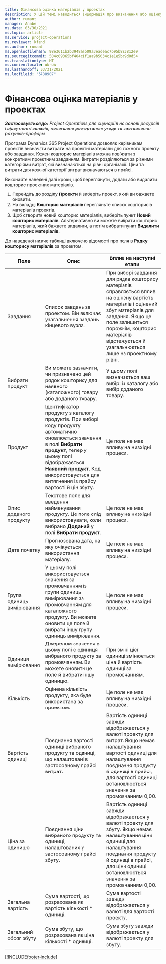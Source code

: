 ```yaml
---
title: Фінансова оцінка матеріалів у проектах
description: У цій темі наводиться інформація про визначення або оцінку проектних матеріалів.
author: rumant
manager: Annbe
ms.date: 03/30/2021
ms.topic: article
ms.service: project-operations
ms.reviewer: kfend
ms.author: rumant
ms.openlocfilehash: 98e3611b2b3948aab09a3eadeac7b95b893812e9
ms.sourcegitcommit: 504c09365bf404c1f1aa9b5034c1e1e5bc9d0d54
ms.translationtype: HT
ms.contentlocale: uk-UA
ms.lasthandoff: 03/31/2021
ms.locfileid: "5788907"
---
```

# <a name="financial-estimates-for-materials-on-projects"></a>Фінансова оцінка матеріалів у проектах

_**Застосовується до:** Project Operations для сценаріїв на основі ресурсів і відсутності запасів, полегшене розгортання: угоди та виставлення рахунків-проформ_

Програма Dynamics 365 Project Operations дозволяє керівникам проектів визначати витрати на проектні матеріали для кожного проекту або завдання. Кожен кошторис матеріалів можна пов’язати з конкретним проектним завданням. Витрати розділяються за різними категоріями витрат, які визначаються на рівні організації. Ціни та витрати для кожної категорії витрат визначаються в прайсі. 

Виконайте наведені далі кроки, щоб переглянути, додати або видалити кошторис проектних матеріалів.

1. Перейдіть до розділу **Проекти** й виберіть проект, який ви бажаєте оновити.
2. На вкладці **Кошторис матеріалів** перегляньте список кошторисів матеріалів проектів.
3. Щоб створити новий кошторис матеріалів, виберіть пункт **Новий кошторис матеріалів**. Альтернативно ви можете вибрати кошторис матеріалів, який бажаєте видалити, а потім вибрати пункт **Видалити кошторис матеріалів**.

До наведеної нижче таблиці включено відомості про поля в **Рядку кошторису матеріалів** за проектом. 

| **Поле** | **Опис** | **Вплив на наступні етапи** |
| --- | --- | --- |
| Завдання | Список завдань за проектом. Він включає узагальнення завдань кінцевого вузла. | При виборі завдання для рядка кошторису матеріалів справляється вплив на оцінену вартість матеріалів і оцінений збут матеріалів для завдання. Якщо це поле залишиться порожнім, кошторис матеріалів відстежується й узагальнюється лише на проектному рівні. |
| Вибрати продукт |  Ви можете зазначити, чи призначено цей рядок кошторису для наявного (каталожного) товару або доданого товару. | У цьому полі визначається ваш вибір: із каталогу або вибір доданого товару. |
| Продукт | Ідентифікатор продукту з каталогу продуктів. При виборі коду продукту автоматично оновлюється значення в полі **Вибрати продукт**, тепер у цьому полі відображається **Наявний продукт**. Код використовується для витягнення із прайсу вартості й цін збуту. | Це поле не має впливу на низхідні процеси. |
| Опис доданого продукту | Текстове поле для введення найменування продукту. Це поле слід використовувати, коли вибрано **Доданий** у полі **Вибрати продукт**.| Це поле не має впливу на низхідні процеси. |
| Дата початку | Прогнозована дата, на яку очікується використання матеріалу. | Це поле не має впливу на низхідні процеси. |
| Група одиниць вимірювання | У цьому полі використовується значення за промовчанням із групи одиниць вимірювання за промовчанням для каталожного продукту. Ви можете оновити це поле й вибрати іншу групу одиниць вимірювання. | Це поле не має впливу на низхідні процеси. |
| Одиниця вимірювання | Джерелом значення в цьому полі є одиниця вибраного продукту за промовчанням. Ви можете оновити це поле й вибрати іншу одиницю. | При зміні цієї одиниці змінюється ціна й вартість одиниці за промовчанням. |
| Кількість | Оцінена кількість продукту, яка буде використана за проектом. | Це поле не має впливу на низхідні процеси. |
| Вартість одиниці | Поєднання вартості одиниці вибраного продукту та одиниці, що налаштовані в застосовному прайсі витрат. | Вартість одиниці завжди відображається у валюті проекту для витрат. Якщо немає налаштування вартості одиниці для налаштування поєднання продукту й одиниці в прайсі, для вартості одиниці встановлюється значення за промовчанням 0,00. |
| Ціна за одиницю | Поєднання ціни вибраного продукту та одиниці, налаштованих у застосовному прайсі збуту. | Вартість одиниці завжди відображається у валюті проекту для збуту. Якщо немає налаштування ціни одиниці для налаштування поєднання продукту й одиниці в прайсі, для ціни одиниці встановлюється значення за промовчанням 0,00.|
| Загальна вартість | Сума вартості, що розрахована як вартість кількості \* одиниці.| Сума вартості завжди відображається у валюті для вартості проекту. |
| Загальний обсяг збуту | Сума збуту, що розрахована як ціна кількості \* одиниці. | Сума збуту завжди відображається у валюті проекту для збуту. |


[!INCLUDE[footer-include](../includes/footer-banner.md)]
